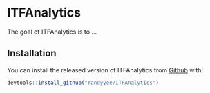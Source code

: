 
<!-- README.md is generated from README.Rmd. Please edit that file -->

# ITFAnalytics

<!-- badges: start -->
<!-- badges: end -->

The goal of ITFAnalytics is to …

## Installation

You can install the released version of ITFAnalytics from
[Github](https://github.com/randyyee/ITFAnalytics) with:

``` r
devtools::install_github("randyyee/ITFAnalytics")
```
